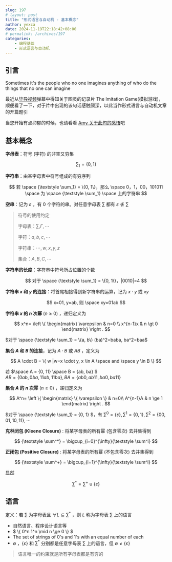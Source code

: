 ```yaml
---
slug: 197
# layout: post
title: "形式语言与自动机 - 基本概念"
author: yexca
date: 2024-11-19T22:18:42+08:00
# permalink: /archives/197
categories:
    - 编程基础
    - 形式语言与自动机
---
```


## 引言

Sometimes it's the people who no one imagines anything of who do the things that no one can imagine

最近从[毕导视频](https://www.bilibili.com/video/BV1QMmZYzET2/)弹幕中得知关于图灵的记录片 The Imitation Game(模拟游戏)，顺便看了一下，对于片中出现的该句话感触颇深，以此当作形式语言与自动机文章的开篇题引

当您开始有点抑郁的时候，也请看看 [Amy 关于此句的感悟](http://www.amyreesanderson.com/blog/sometimes-its-the-people-no-one-imagines-anything-of-who-do-the-things-that-no-one-can-imagine/)吧

## 基本概念

**字母表**：符号 (字符) 的非空又穷集

$$
{\textstyle \sum_1} = \{0, 1\}
$$

**字符串**：由某字母表中符号组成的有穷序列

$$
若 \space {\textstyle \sum_1} = \{0, 1\}，那么 \space 0，1，00，101011 \space 为 \space {\textstyle \sum_1} \space 上的字符串
$$

**空串**：记为 $\varepsilon$ ，有 0 个字符的串。对任意字母表 $\sum$ 都有 $\varepsilon \notin \sum$ 

> 符号的使用约定
>
> 字母表：$\sum, \Gamma, \cdots$
>
> 字符：$a, b, c, \cdots$
>
> 字符串：$\cdots,w,x,y,z$
>
> 集合：$A,B,C,\cdots$

**字符串的长度**：字符串中符号所占位置的个数

$$
对于 \space {\textstyle \sum_1} = \{0, 1\}，|0010|=4
$$

**字符串 $x$ 和 $y$ 的连接**：将首尾相接得到新字符串的运算，记为 $x \cdot y$ 或 $xy$

$$
x=01, y=ab, 则 \space xy=01ab
$$

**字符串 $x$ 的 $n$ 次幂** ($n \ge 0$) ，递归定义为

$$
x^n=
\left \{
\begin{matrix}
\varepsilon & n=0 \\
x^{n-1}x & n \gt 0
\end{matrix}
\right .
$$

$对于 \space {\textstyle \sum_1} = \{a, b\} (ba)^2=baba, ba^2=baa$

**集合 $A$ 和 $B$ 的连接**，记为 $A\cdot B$ 或 $AB$ ，定义为

$$
A \cdot B = \{ w |w=x \cdot y, x \in A \space and \space y \in B \} 
$$

若 $\space A = \{0, 11\} \space B = \{ab, ba\} $  
$AB = \{ 0ab, 0ba, 11ab, 11ba \}, BA= \{ ab0, ab11, ba0, ba11 \}$

**集合 $A$ 的 $n$ 次幂** ($n \ge 0$) ，递归定义为

$$
A^n=
\left \{
\begin{matrix}
\{ \varepsilon \} & n=0\\
A^{n-1}A & n \ge 1
\end{matrix}
\right .
$$

$对于 \space {\textstyle \sum_1} = \{0, 1\} $，有 ${\textstyle \sum^0}=\{\varepsilon\}, {\textstyle \sum^1}=\{0,1\}, {\textstyle \sum^2}=\{00,01,10,11\}, \cdots$

**克林闭包 (Kleene Closure)** : 将某字母表的所有幂 (包含零次) 去并集得到

$$
{\textstyle \sum^*} = \bigcup_{i=0}^{\infty}{\textstyle \sum^i}
$$

**正闭包 (Positive Closure)** : 将某字母表的所有幂 (不包含零次) 去并集得到

$$
{\textstyle \sum^+} = \bigcup_{i=1}^{\infty}{\textstyle \sum^i}
$$

显然

$$
{\textstyle \sum^*} = {\textstyle \sum^+} \cup \{ \varepsilon \}
$$

## 语言

定义：若 $\sum$ 为字母表且 $\forall L \subseteq \sum^*$ ，则 $L$ 称为字母表 $\sum$ 上的语言

* 自然语言、程序设计语言等
* $ \\{ 0^n 1^n \mid n \ge 0 \\} $
* The set of strings of 0's and 1's with an equal number of each
* $\emptyset$ ，$\{ \varepsilon \}$ 和 $\sum^*$ 分别都是任意字母表 $\sum$ 上的语言，但 $\emptyset \ne \{ \varepsilon \}$

> 语言唯一的约束就是所有字母表都是有穷的
